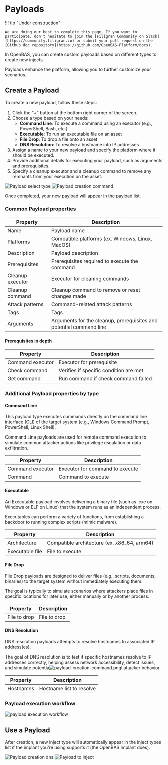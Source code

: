# Payloads

!!! tip "Under construction"

    We are doing our best to complete this page. If you want to participate, don't hesitate to join the [Filigran Community on Slack](https://community.filigran.io) or submit your pull request on the [Github doc repository](https://github.com/OpenBAS-Platform/docs).

In OpenBAS, you can create custom payloads based on different types to create new injects.

Payloads enhance the platform, allowing you to further customize your scenarios.

## Create a Payload

To create a new payload, follow these steps:

1. Click the "+" button at the bottom right corner of the screen.
2. Choose a type based on your needs:
    - **Command Line**: To execute a command using an executor (e.g., PowerShell, Bash, etc.)
    - **Executable**: To run an executable file on an asset
    - **File Drop**: To drop a file onto an asset
    - **DNS Resolution**: To resolve a hostname into IP addresses
3. Assign a name to your new payload and specify the platform where it should be executed.
4. Provide additional details for executing your payload, such as arguments and prerequisites.
5. Specify a cleanup executor and a cleanup command to remove any remnants from your execution on the asset.

![Payload select type](assets/payload-select-type.png)
![Payload creation command](assets/payload-creation-command.png)

Once completed, your new payload will appear in the payload list.

### Common Payload properties

| Property         | Description                                                         |
|------------------|---------------------------------------------------------------------|
| Name             | Payload name                                                        |
| Platforms        | Compatible platforms (ex. Windows, Linux, MacOS)                    |
| Description      | Payload description                                                 |
| Prerequisites    | Prerequisites required to execute the command                       |
| Cleanup executor | Executor for cleaning commands                                      |
| Cleanup command  | Cleanup command to remove or reset changes made                     |
| Attack patterns  | Command-related attack patterns                                     |
| Tags             | Tags                                                                |
| Arguments        | Arguments for the cleanup, prerequisites and potential command line |

#### Prerequisites in depth

| Property         | Description                                      |
|------------------|--------------------------------------------------|
| Command executor | Executor for prerequisite                        |
| Check command    | Verifies if specific condition are met           |
| Get command      | Run command if check command failed              |

### Additional Payload properties by type

#### Command Line

This payload type executes commands directly on the command line interface (CLI) of the target system 
(e.g., Windows Command Prompt, PowerShell, Linux Shell). 

Command Line payloads are used for remote command execution to simulate common attacker actions like privilege 
escalation or data exfiltration.

| Property         | Description                                      |
|------------------|--------------------------------------------------|
| Command executor | Executor for command to execute                  |
| Command          | Command to execute                               |

#### Executable

An Executable payload involves delivering a binary file (such as .exe on Windows or ELF on Linux) that the system runs 
as an independent process.

Executables can perform a variety of functions, from establishing a backdoor to running complex scripts (mimic malware).

| Property         | Description                                      |
|------------------|--------------------------------------------------|
| Architecture     | Compatible architecture (ex. x86_64, arm64)      |
| Executable file  | File to execute                                  |

#### File Drop

File Drop payloads are designed to deliver files (e.g., scripts, documents, binaries) to the target system without 
immediately executing them.

The goal is typically to simulate scenarios where attackers place files in specific locations for later use, either 
manually or by another process.

| Property         | Description                                      |
|------------------|--------------------------------------------------|
| File to drop     | File to drop                                     |

#### DNS Resolution

DNS resolution payloads attempts to resolve hostnames to associated IP address(es).

The goal of DNS resolution is to test if specific hostnames resolve to IP addresses correctly, helping assess network 
accessibility, detect issues, and simulate potentia![payload-creation-command.png](assets%2Fpayload-creation-command.png)l attacker behavior.

| Property         | Description                                      |
|------------------|--------------------------------------------------|
| Hostnames        | Hostname list to resolve                         |

### Payload execution workflow

![payload execution workflow](assets/payload-execution-workflow.png)

## Use a Payload

After creation, a new inject type will automatically appear in the inject types list if the implant you're using
supports it (the OpenBAS Implant does).

![Payload creation dns](assets/payload-creation-dns.png)
![Payload to inject](assets/payload-to-inject.png)
